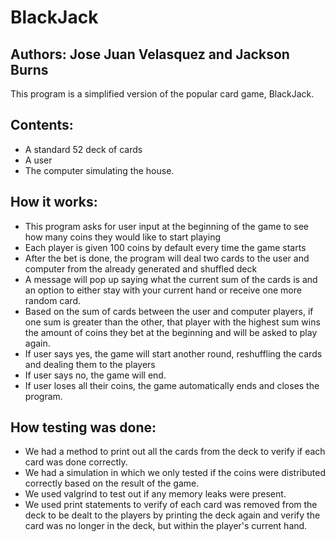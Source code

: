 # BlackJack

## Authors: Jose Juan Velasquez and Jackson Burns

This program is a simplified version of the popular card game, BlackJack.

## Contents:
* A standard 52 deck of cards
* A user
* The computer simulating the house.

## How it works:
* This program asks for user input at the beginning of the game to see how many coins they would like to start playing
* Each player is given 100 coins by default every time the game starts
* After the bet is done, the program will deal two cards to the user and computer from the already generated and shuffled deck
* A message will pop up saying what the current sum of the cards is and an option to either stay with your current hand
or receive one more random card. 
* Based on the sum of cards between the user and computer players, if one sum is greater than the other, that player with
the highest sum wins the amount of coins they bet at the beginning and will be asked to play again.
* If user says yes, the game will start another round, reshuffling the cards and dealing them to the players
* If user says no, the game will end.
* If user loses all their coins, the game automatically ends and closes the program.

## How testing was done:
* We had a method to print out all the cards from the deck to verify if each card was done correctly.
* We had a simulation in which we only tested if the coins were distributed correctly based on the result of the game.
* We used valgrind to test out if any memory leaks were present.
* We used print statements to verify of each card was removed from the deck to be dealt to the players by printing the deck again and verify the card was no longer in the deck, but within the player's current hand.
